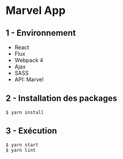# Marvel App

## 1 - Environnement
- React
- Flux
- Webpack 4
- Ajax
- SASS
- API: Marvel

## 2 - Installation des packages
```
$ yarn install
```

## 3 - Exécution
```
$ yarn start
$ yarn lint
```